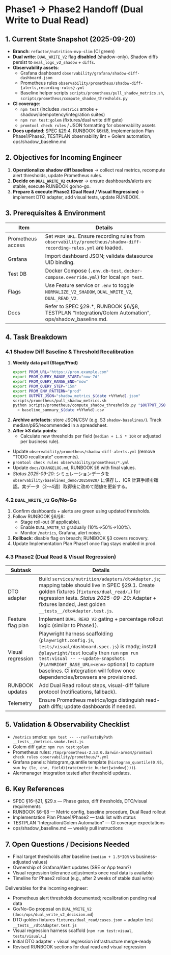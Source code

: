 # Phase1 → Phase2 Handoff (Dual Write to Dual Read)

## 1. Current State Snapshot (2025-09-20)

- **Branch**: `refactor/nutrition-mvp-slim` (CI green)
- **Dual write**: `DUAL_WRITE_V2` flag **disabled** (shadow-only). Shadow diffs persist to `meal_logs_v2_shadow` + `diffs`.
- **Observability assets**:
  - Grafana dashboard `observability/grafana/shadow-diff-dashboard.json`
  - Prometheus rules `observability/prometheus/shadow-diff-{alerts,recording-rules}.yml`
  - Baseline helper scripts `scripts/prometheus/pull_shadow_metrics.sh`, `scripts/prometheus/compute_shadow_thresholds.py`
- **CI coverage**:
  - `npm test` (includes `/metrics` smoke + shadow/idempotency/integration suites)
  - `npm run test:golem` (fixtures/dual write diff gate)
  - `promtool check rules` / JSON formatting for observability assets
- **Docs updated**: SPEC §29.4, RUNBOOK §6/§8, Implementation Plan Phase1/Phase2, TESTPLAN observability lint + Golem automation, ops/shadow_baseline.md

## 2. Objectives for Incoming Engineer

1. **Operationalize shadow diff baselines** → collect real metrics, recompute alert thresholds, update Prometheus rules.
2. **Decide on `DUAL_WRITE_V2` cutover** → ensure dashboards/alerts are stable, execute RUNBOOK go/no-go.
3. **Prepare & execute Phase2 (Dual Read / Visual Regression)** → implement DTO adapter, add visual tests, update RUNBOOK.

## 3. Prerequisites & Environment

| Item              | Details                                                                                                            |
| ----------------- | ------------------------------------------------------------------------------------------------------------------ |
| Prometheus access | Set `PROM_URL`. Ensure recording rules from `observability/prometheus/shadow-diff-recording-rules.yml` are loaded. |
| Grafana           | Import dashboard JSON; validate datasource UID binding.                                                            |
| Test DB           | Docker Compose (`.env.db-test`, `docker-compose.override.yml`) for local `npm test`.                               |
| Flags             | Use Feature service or `.env` to toggle `NORMALIZE_V2_SHADOW`, `DUAL_WRITE_V2`, `DUAL_READ_V2`.                    |
| Docs              | Refer to SPEC §29.\*, RUNBOOK §6/§8, TESTPLAN “Integration/Golem Automation”, ops/shadow_baseline.md.              |

## 4. Task Breakdown

### 4.1 Shadow Diff Baseline & Threshold Recalibration

1. **Weekly data pull (Stage/Prod)**
   ```bash
   export PROM_URL="https://prom.example.com"
   export PROM_QUERY_RANGE_START="now-7d"
   export PROM_QUERY_RANGE_END="now"
   export PROM_QUERY_STEP="15m"
   export PROM_ENV_PATTERN="prod"
   export OUTPUT_JSON="shadow_metrics_$(date +%Y%m%d).json"
   scripts/prometheus/pull_shadow_metrics.sh
   python scripts/prometheus/compute_shadow_thresholds.py "$OUTPUT_JSON" \
     > baseline_summary_$(date +%Y%m%d).csv
   ```
2. **Archive artefacts**: store JSON/CSV (e.g. S3 `shadow-baselines/`). Track median/p95/recommended in a spreadsheet.
3. **After ≥3 data points**:
   - Calculate new thresholds per field (`median + 1.5 * IQR` or adjusted per business rule).

- Update `observability/prometheus/shadow-diff-alerts.yml` (remove “TODO recalibrate” comments).
- `promtool check rules observability/prometheus/*.yml`
- Update `docs/CHANGELOG.md`, RUNBOOK §6 with final values.
- _Status 2025-09-20_: シミュレーションデータを `observability/baselines_demo/20250920/` に保存し、IQR 計算手順を確認。実データ（2〜4週）取得後に改めて閾値を更新する。

### 4.2 `DUAL_WRITE_V2` Go/No-Go

1. Confirm dashboards + alerts are green using updated thresholds.
2. Follow RUNBOOK §6/§8:
   - Stage roll-out (if applicable).
   - Enable `DUAL_WRITE_V2` gradually (10%→50%→100%).
   - Monitor `/metrics`, Grafana, alert noise.
3. **Rollback**: disable flag on breach; RUNBOOK §3 covers recovery.
4. Update Implementation Plan Phase1 once flag stays enabled in prod.

### 4.3 Phase2 (Dual Read & Visual Regression)

| Subtask           | Details                                                                                                                                                                                                                                                                                                                         |
| ----------------- | ------------------------------------------------------------------------------------------------------------------------------------------------------------------------------------------------------------------------------------------------------------------------------------------------------------------------------- |
| DTO adapter       | Build `services/nutrition/adapters/dtoAdapter.js`; mapping table should live in SPEC §29.1. Create golden fixtures (`fixtures/dual_read/…`) for regression tests. _Status 2025-09-20_: Adapter + fixtures landed, Jest golden `__tests__/dtoAdapter.test.js`.                                                                   |
| Feature flag plan | Implement `DUAL_READ_V2` gating + percentage rollout logic (similar to Phase1).                                                                                                                                                                                                                                                 |
| Visual regression | Playwright harness scaffolding (`playwright.config.js`, `tests/visual/dashboard.spec.js`) is ready; install `@playwright/test` locally then run `npm run test:visual -- --update-snapshots` (`PLAYWRIGHT_BASE_URL=<env>` optional) to capture baselines. CI integration will follow once dependencies/browsers are provisioned. |
| RUNBOOK updates   | Add Dual Read rollout steps, visual-diff failure protocol (notifications, fallback).                                                                                                                                                                                                                                            |
| Telemetry         | Ensure Prometheus metrics/logs distinguish read-path diffs; update dashboards if needed.                                                                                                                                                                                                                                        |

## 5. Validation & Observability Checklist

- `/metrics` smoke: `npm test -- --runTestsByPath __tests__/metrics.smoke.test.js`
- Golem diff gate: `npm run test:golem`
- Prometheus rules: `/tmp/prometheus-2.53.0.darwin-arm64/promtool check rules observability/prometheus/*.yml`
- Grafana panels: histogram_quantile template (`histogram_quantile(0.95, sum by (le, env, field)(rate(metric_bucket[window])))`).
- Alertmanager integration tested after threshold updates.

## 6. Key References

- SPEC §16–§21, §29.x — Phase gates, diff thresholds, DTO/visual requirements
- RUNBOOK §6–§8 — Metric config, baseline procedure, Dual Read rollout
- Implementation Plan Phase1/Phase2 — task list with status
- TESTPLAN “Integration/Golem Automation” — CI coverage expectations
- ops/shadow_baseline.md — weekly pull instructions

## 7. Open Questions / Decisions Needed

- Final target thresholds after baseline (`median + 1.5*IQR` vs business-adjusted values)
- Ownership of Grafana/Alert updates (SRE or App team?)
- Visual regression tolerance adjustments once real data is available
- Timeline for Phase2 rollout (e.g., after 2 weeks of stable dual write)

Deliverables for the incoming engineer:

- Prometheus alert thresholds documented; recalibration pending real data
- Go/No-Go proposal on `DUAL_WRITE_V2` (`docs/ops/dual_write_v2_decision.md`)
- DTO golden fixtures `fixtures/dual_read/cases.json` + adapter test `__tests__/dtoAdapter.test.js`
- Visual regression harness scaffold (`npm run test:visual`, `tests/visual/…`)
- Initial DTO adapter + visual regression infrastructure merge-ready
- Revised RUNBOOK sections for dual read and visual regression
